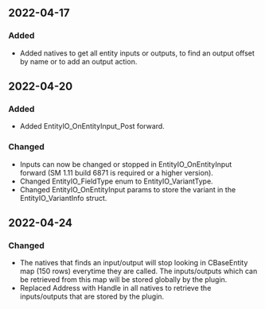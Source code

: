 ## 2022-04-17
 
### Added
- Added natives to get all entity inputs or outputs, to find an output offset by name or to add an output action.

## 2022-04-20

### Added
- Added EntityIO_OnEntityInput_Post forward.

### Changed
- Inputs can now be changed or stopped in EntityIO_OnEntityInput forward (SM 1.11 build 6871 is required or a higher version).
- Changed EntityIO_FieldType enum to EntityIO_VariantType.
- Changed EntityIO_OnEntityInput params to store the variant in the EntityIO_VariantInfo struct.


## 2022-04-24

### Changed
- The natives that finds an input/output will stop looking in CBaseEntity map (150 rows) everytime they are called. The inputs/outputs which can be retrieved from this map will be stored globally by the plugin.
- Replaced Address with Handle in all natives to retrieve the inputs/outputs that are stored by the plugin.
